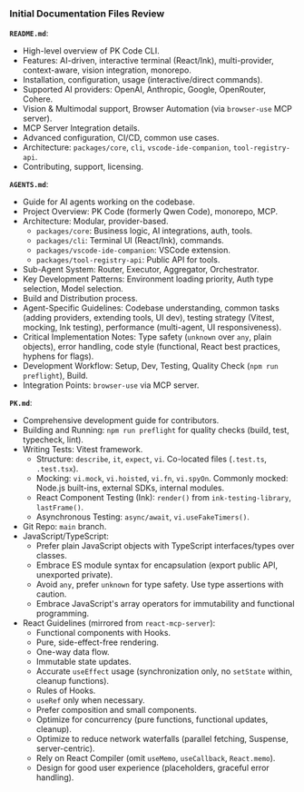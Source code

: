 ### Initial Documentation Files Review

**`README.md`**:
- High-level overview of PK Code CLI.
- Features: AI-driven, interactive terminal (React/Ink), multi-provider, context-aware, vision integration, monorepo.
- Installation, configuration, usage (interactive/direct commands).
- Supported AI providers: OpenAI, Anthropic, Google, OpenRouter, Cohere.
- Vision & Multimodal support, Browser Automation (via `browser-use` MCP server).
- MCP Server Integration details.
- Advanced configuration, CI/CD, common use cases.
- Architecture: `packages/core`, `cli`, `vscode-ide-companion`, `tool-registry-api`.
- Contributing, support, licensing.

**`AGENTS.md`**:
- Guide for AI agents working on the codebase.
- Project Overview: PK Code (formerly Qwen Code), monorepo, MCP.
- Architecture: Modular, provider-based.
    - `packages/core`: Business logic, AI integrations, auth, tools.
    - `packages/cli`: Terminal UI (React/Ink), commands.
    - `packages/vscode-ide-companion`: VSCode extension.
    - `packages/tool-registry-api`: Public API for tools.
- Sub-Agent System: Router, Executor, Aggregator, Orchestrator.
- Key Development Patterns: Environment loading priority, Auth type selection, Model selection.
- Build and Distribution process.
- Agent-Specific Guidelines: Codebase understanding, common tasks (adding providers, extending tools, UI dev), testing strategy (Vitest, mocking, Ink testing), performance (multi-agent, UI responsiveness).
- Critical Implementation Notes: Type safety (`unknown` over `any`, plain objects), error handling, code style (functional, React best practices, hyphens for flags).
- Development Workflow: Setup, Dev, Testing, Quality Check (`npm run preflight`), Build.
- Integration Points: `browser-use` via MCP server.

**`PK.md`**:
- Comprehensive development guide for contributors.
- Building and Running: `npm run preflight` for quality checks (build, test, typecheck, lint).
- Writing Tests: Vitest framework.
    - Structure: `describe`, `it`, `expect`, `vi`. Co-located files (`.test.ts`, `.test.tsx`).
    - Mocking: `vi.mock`, `vi.hoisted`, `vi.fn`, `vi.spyOn`. Commonly mocked: Node.js built-ins, external SDKs, internal modules.
    - React Component Testing (Ink): `render()` from `ink-testing-library`, `lastFrame()`.
    - Asynchronous Testing: `async/await`, `vi.useFakeTimers()`.
- Git Repo: `main` branch.
- JavaScript/TypeScript:
    - Prefer plain JavaScript objects with TypeScript interfaces/types over classes.
    - Embrace ES module syntax for encapsulation (export public API, unexported private).
    - Avoid `any`, prefer `unknown` for type safety. Use type assertions with caution.
    - Embrace JavaScript's array operators for immutability and functional programming.
- React Guidelines (mirrored from `react-mcp-server`):
    - Functional components with Hooks.
    - Pure, side-effect-free rendering.
    - One-way data flow.
    - Immutable state updates.
    - Accurate `useEffect` usage (synchronization only, no `setState` within, cleanup functions).
    - Rules of Hooks.
    - `useRef` only when necessary.
    - Prefer composition and small components.
    - Optimize for concurrency (pure functions, functional updates, cleanup).
    - Optimize to reduce network waterfalls (parallel fetching, Suspense, server-centric).
    - Rely on React Compiler (omit `useMemo`, `useCallback`, `React.memo`).
    - Design for good user experience (placeholders, graceful error handling).
